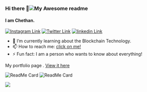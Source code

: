 
<!---
chethanrraj90/chethanrraj90 is a ✨ special ✨ repository because its `README.md` (this file) appears on your GitHub profile.
You can click the preview link to take a look at your changes.
--->


### Hi there 👋![My Awesome readme](https://cdn.rawgit.com/sindresorhus/awesome/d7305f38d29fed78fa85652e3a63e154dd8e8829/media/badge.svg)

#### I am Chethan.

[![Instagram Link](https://img.shields.io/badge/Instagram/Chethan%20-%23E4405F.svg?&style=flat&logo=Instagram&logoColor=white)](https://instagram.com/r_chethan._.25?igshid=1i9exlswyw0an)
[![Twitter Link](https://img.shields.io/badge/Twitter/Chethan%20-%23E4405F.svg?&style=flat&logo=Twitter&logoColor=white)](https://mobile.twitter.com/chethan25420818)
[![linkedin Link](https://img.shields.io/badge/LinkedIn/Chethan%20-%23E4405F.svg?&style=flat&logo=LinkedIn&logoColor=white)](https://www.linkedin.com/in/chethan-r-439325192)

- 🌱 I’m currently learning about the Blockchain Technology.
- 📫 How to reach me: [click on me!](mailto:chethanrraj90@gmail.com)
- ⚡ Fun fact: I am a person who wants to know about everything!

 My portfolio page .  [View it here](https://bit.ly/Chethan_R-MyResume)
 
 
![ReadMe Card](https://github-readme-stats.vercel.app/api/pin/?username=chethanrraj90&repo=Land-Registry&theme=radical)
![ReadMe Card](https://github-readme-stats.vercel.app/api/pin/?username=chethanrraj90&repo=Django_Covid19_Awareness&theme=material-palenight)

<a href="https://github.com/DenverCoder1/github-readme-streak-stats">
    <img src="https://github-readme-streak-stats.herokuapp.com/?user=chethanrraj90&theme=dark"/>
</a>
